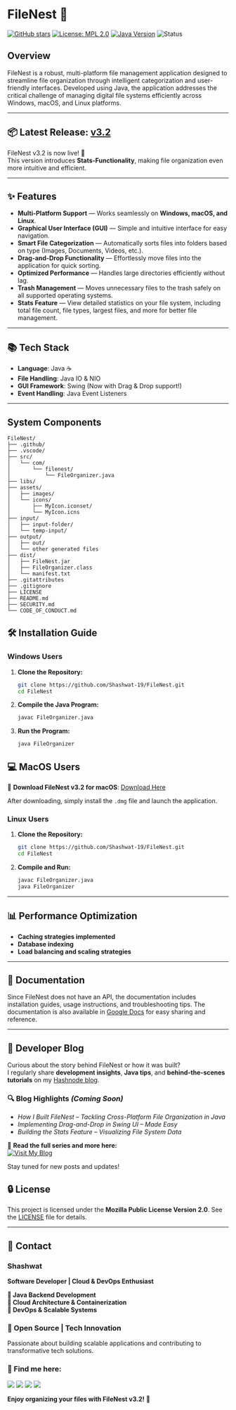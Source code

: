 # FileNest 📂

[![GitHub stars](https://img.shields.io/github/stars/Shashwat-19/FileNest?style=social)](https://github.com/Shashwat-19/FileNest/stargazers)
[![License: MPL 2.0](https://img.shields.io/badge/License-MPL%202.0-brightgreen.svg)](https://opensource.org/licenses/MPL-2.0)
[![Java Version](https://img.shields.io/badge/Java-11%2B-orange)](https://www.java.com)
![Status](https://img.shields.io/badge/Status-Active-brightgreen)

## Overview
FileNest is a robust, multi-platform file management application designed to streamline file organization through intelligent categorization and user-friendly interfaces. Developed using Java, the application addresses the critical challenge of managing digital file systems efficiently across Windows, macOS, and Linux platforms.

---

## 📦 Latest Release: [v3.2](https://github.com/Shashwat-19/FileNest/releases/tag/v3.2)
FileNest v3.2 is now live! 🎉  
This version introduces **Stats-Functionality**, making file organization even more intuitive and efficient.

---

## ✨ **Features**  
- **Multi-Platform Support** — Works seamlessly on **Windows, macOS, and Linux**.  
- **Graphical User Interface (GUI)** — Simple and intuitive interface for easy navigation.  
- **Smart File Categorization** — Automatically sorts files into folders based on type (Images, Documents, Videos, etc.).  
- **Drag-and-Drop Functionality** — Effortlessly move files into the application for quick sorting.  
- **Optimized Performance** — Handles large directories efficiently without lag.  
- **Trash Management** — Moves unnecessary files to the trash safely on all supported operating systems.  
- **Stats Feature** — View detailed statistics on your file system, including total file count, file types, largest files, and more for better file management.


---

## 📚 Tech Stack
- **Language**: Java ☕️
- **File Handling**: Java IO & NIO
- **GUI Framework**: Swing (Now with Drag & Drop support!)
- **Event Handling**: Java Event Listeners

---

## System Components
```
FileNest/
├── .github/               
├── .vscode/                 
├── src/                      
│   └── com/
│       └── filenest/
│           └── FileOrganizer.java
├── libs/                     
├── assets/
│   ├── images/               
│   └── icons/                 
│       ├── MyIcon.iconset/
│       └── MyIcon.icns
├── input/                   
│   ├── input-folder/
│   └── temp-input/
├── output/                  
│   ├── out/
│   └── other generated files
├── dist/                   
│   ├── FileNest.jar
│   ├── FileOrganizer.class
│   └── manifest.txt
├── .gitattributes
├── .gitignore
├── LICENSE
├── README.md
├── SECURITY.md
└── CODE_OF_CONDUCT.md
```

## 🛠️ Installation Guide

### **Windows Users**
1. **Clone the Repository:**
   ```sh
   git clone https://github.com/Shashwat-19/FileNest.git
   cd FileNest
   ```
2. **Compile the Java Program:**
   ```sh
   javac FileOrganizer.java
   ```
3. **Run the Program:**
   ```sh
   java FileOrganizer
   ```

## 💻 MacOS Users
🔽 **Download FileNest v3.2 for macOS**: [Download Here](https://drive.google.com/file/d/1_SnN4VN4LGvKE_X2e0r-tIJZ-UyQ3Dcm/view?usp=drive_link)

After downloading, simply install the `.dmg` file and launch the application.

### **Linux Users**
1. **Clone the Repository:**
   ```sh
   git clone https://github.com/Shashwat-19/FileNest.git
   cd FileNest
   ```
2. **Compile and Run:**
   ```sh
   javac FileOrganizer.java
   java FileOrganizer
   ```

---



## 📊 Performance Optimization
- **Caching strategies implemented**
- **Database indexing**
- **Load balancing and scaling strategies**

---

## 📖 Documentation
Since FileNest does not have an API, the documentation includes installation guides, usage instructions, and troubleshooting tips. The documentation is also available in [Google Docs](https://docs.google.com/document/d/e/2PACX-1vRbfTTckjWkqay1_ddfWNF7Y0DK0qg-iy_ANYLU1S2_QObyYVq_y4rMJH4XnCYDnDHNZmZ4XfnKqIjr/pub) for easy sharing and reference.

---

## 📝 Developer Blog

Curious about the story behind FileNest or how it was built?  
I regularly share **development insights**, **Java tips**, and **behind-the-scenes tutorials** on my [Hashnode blog](https://hashnode.com/@Shashwat56).

### 🔍 Blog Highlights *(Coming Soon)*

- *How I Built FileNest – Tackling Cross-Platform File Organization in Java*  
- *Implementing Drag-and-Drop in Swing UI – Made Easy*  
- *Building the Stats Feature – Visualizing File System Data*  

📰 **Read the full series and more here:**  
[![Visit My Blog](https://img.shields.io/badge/Visit%20My%20Blog-2962FF?style=for-the-badge&logo=hashnode&logoColor=white)](https://shashwat-filenest.hashnode.dev/)

Stay tuned for new posts and updates!


## 🔒 License
This project is licensed under the **Mozilla Public License Version 2.0**. See the [LICENSE](https://github.com/Shashwat-19/FileNest/blob/main/LICENSE) file for details.

---

## 📩 Contact  
### Shashwat  
**Software Developer | Cloud & DevOps Enthusiast**

**🔹 Java Backend Development**<br>
**🔹 Cloud Architecture & Containerization**<br>
**🔹 DevOps & Scalable Systems**

### 🚀 Open Source | Tech Innovation  
Passionate about building scalable applications and contributing to transformative tech solutions.

### 📌 Find me here:  
[<img src="https://img.shields.io/badge/GitHub-181717?style=for-the-badge&logo=github&logoColor=white" />](https://github.com/Shashwat-19)  [<img src="https://img.shields.io/badge/LinkedIn-0A66C2?style=for-the-badge&logo=linkedin&logoColor=white" />](https://www.linkedin.com/in/shashwatk1956/)  [<img src="https://img.shields.io/badge/Email-D14836?style=for-the-badge&logo=gmail&logoColor=white" />](mailto:shashwat1956@gmail.com)  [<img src="https://img.shields.io/badge/Hashnode-2962FF?style=for-the-badge&logo=hashnode&logoColor=white" />](https://hashnode.com/@Shashwat56)


**Enjoy organizing your files with FileNest v3.2!** 🎉
